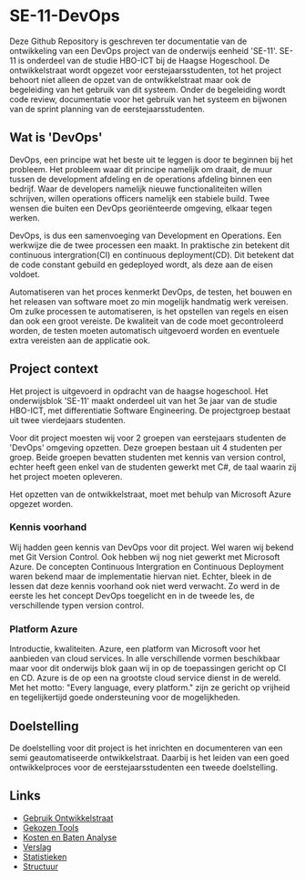 # SE-11-DevOps
Deze Github Repository is geschreven ter documentatie van de ontwikkeling van een DevOps project 
van de onderwijs eenheid 'SE-11'. SE-11 is onderdeel van de studie HBO-ICT bij de Haagse Hogeschool. De 
ontwikkelstraat wordt opgezet voor eerstejaarsstudenten, tot het project behoort niet alleen de opzet van de 
ontwikkelstraat maar ook de begeleiding van het gebruik van dit systeem. Onder de begeleiding wordt code review, 
documentatie voor het gebruik van het systeem en bijwonen van de sprint planning van de eerstejaarsstudenten.

## Wat is 'DevOps'
DevOps, een principe wat het beste uit te leggen is door te beginnen bij het probleem. Het probleem waar dit principe 
namelijk om draait, de muur tussen de development afdeling en de operations afdeling binnen een bedrijf. 
Waar de developers namelijk nieuwe functionaliteiten willen schrijven, willen operations officers namelijk een 
stabiele build. Twee wensen die buiten een DevOps georiënteerde omgeving, elkaar tegen werken. 

DevOps, is dus een samenvoeging van Development en Operations. Een werkwijze die de twee processen een maakt. 
In praktische zin betekent dit continuous intergration(CI) en continuous deployment(CD). Dit betekent dat de code 
constant gebuild en gedeployed wordt, als deze aan de eisen voldoet.

Automatiseren van het proces kenmerkt DevOps, de testen, het bouwen en het releasen van software moet zo min 
mogelijk handmatig werk vereisen. Om zulke processen te automatiseren, is het opstellen van regels en eisen dan ook 
een groot vereiste. De kwaliteit van de code moet gecontroleerd worden, de testen moeten automatisch uitgevoerd 
worden en eventuele extra vereisten aan de applicatie ook.


## Project context
Het project is uitgevoerd in opdracht van de haagse hogeschool. Het onderwijsblok 'SE-11' maakt onderdeel uit van 
het 3e jaar van de studie HBO-ICT, met differentiatie Software Engineering. De projectgroep bestaat uit twee 
vierdejaars studenten. 

Voor dit project moesten wij voor 2 groepen van eerstejaars studenten de 'DevOps' omgeving opzetten. Deze 
groepen bestaan uit 4 studenten per groep. Beide groepen bevatten studenten met kennis van version control, 
echter heeft geen enkel van de studenten gewerkt met C#, de taal waarin zij het project moeten opleveren. 

Het opzetten van de ontwikkelstraat, moet met behulp van Microsoft Azure opgezet worden.

### Kennis voorhand
Wij hadden geen kennis van DevOps voor dit project. Wel waren wij bekend met Git Version Control. Ook hebben wij 
nog niet gewerkt met Microsoft Azure. De concepten Continuous Intergration en Continuous Deployment waren bekend maar
de implementatie hiervan niet. Echter, bleek in de lessen dat deze kennis voorhand ook niet werd verwacht. Zo werd in 
de eerste les het concept DevOps toegelicht en in de tweede les, de verschillende typen version control. 

### Platform Azure
Introductie, kwaliteiten.
Azure, een platform van Microsoft voor het aanbieden van cloud services. 
In alle verschillende vormen beschikbaar maar voor dit onderwijs blok gaan wij in op de toepassingen gericht op CI en CD. 
Azure is de op een na grootste cloud service dienst in de wereld. Met het motto: "Every language, every platform." zijn 
ze gericht op vrijheid en tegelijkertijd goede ondersteuning voor de mogelijkheden. 


## Doelstelling
De doelstelling voor dit project is het inrichten en documenteren van een semi geautomatiseerde ontwikkelstraat. 
Daarbij is het leiden van een goed ontwikkelproces voor de eerstejaarsstudenten een tweede doelstelling.

## Links 
-  [Gebruik Ontwikkelstraat](https://github.com/Janlorie/SE-11-DevOps/tree/master/Documentatie/Gebruik_Ontwikkelstraat.md)
-  [Gekozen Tools](https://github.com/Janlorie/SE-11-DevOps/tree/master/Documentatie/Gekozen_tools.md)
-  [Kosten en Baten Analyse](https://github.com/Janlorie/SE-11-DevOps/tree/master/Documentatie/Kosten_Baten.md)
-  [Verslag](https://github.com/Janlorie/SE-11-DevOps/tree/master/Project%20Verslag/Verslag.md)
-  [Statistieken](https://github.com/Janlorie/SE-11-DevOps/tree/master/Project%20Verslag/Statistieken.md)
-  [Structuur](https://github.com/Janlorie/SE-11-DevOps/tree/master/Documentatie/Structuur)



